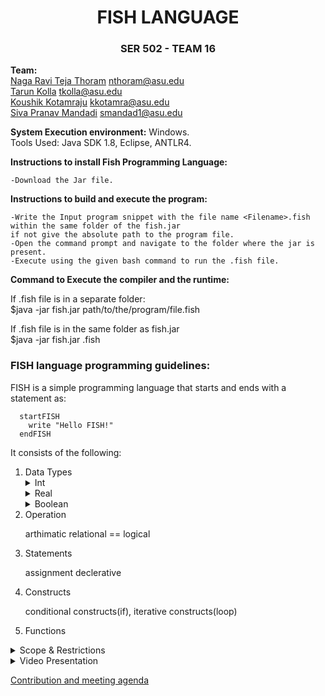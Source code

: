 
 <h1 align="center"> FISH LANGUAGE </h1>  
 <h3 align="center"> SER 502 - TEAM 16 </h3> 

 **Team:** <br> [Naga Ravi Teja Thoram](https://github.com/ravitejathoram)  nthoram@asu.edu<br>
 [Tarun Kolla](https://github.com/tarunkolla) tkolla@asu.edu<br>
 [Koushik Kotamraju](https://github.com/koushik1610) kkotamra@asu.edu<br>
 [Siva Pranav Mandadi](https://github.com/mspranav)  smandad1@asu.edu<br>

 **System Execution environment:** Windows.<br>
 Tools Used: Java SDK 1.8, Eclipse, ANTLR4.<br>

 **Instructions to install Fish Programming Language:**<br>
 
    -Download the Jar file.
 
 **Instructions to build and execute the program:**<br>

    -Write the Input program snippet with the file name <Filename>.fish within the same folder of the fish.jar
    if not give the absolute path to the program file.
    -Open the command prompt and navigate to the folder where the jar is present.
    -Execute using the given bash command to run the .fish file. 
 
 **Command to Execute the compiler and the runtime:**<br>

  If .fish file is in a separate folder:<br>
  $java -jar fish.jar path/to/the/program/file.fish 

  If .fish file is in the same folder as fish.jar<br>
  $java -jar fish.jar <filename>.fish


<h3> FISH language programming guidelines: </h3>

 
 <p> FISH is a simple programming language that starts and ends with a statement as: 
 
  
 ```
   startFISH
     write "Hello FISH!"
   endFISH
 ```
 
 It consists of the following:
  <ol type="1">
  <li>Data Types</li>
   <details>
 <summary>Int</summary>
  <p>
    
  </p>
    </details>
      <details>
 <summary>Real</summary>
  <p>
 
 </p>
    </details>
      <details>
 <summary>Boolean</summary>
    <p></p>
    </details>

  <li>Operation</li>
   <p>arthimatic relational == logical</p>
   <li>Statements</li>
   <p>assignment declerative</p>
  <li>Constructs</li>
   <p>conditional constructs(if), iterative constructs(loop) </p>
   <li>Functions</li>
</ol> 
 </p>
 
 
 <details>
 <summary>Scope & Restrictions</summary>
 <p>xyz</p>
 </details>
 
<details>
 <summary>Video Presentation</summary>
 <p>xyz</p>
 </details>

 [Contribution and meeting agenda](doc/contribution.txt) 

